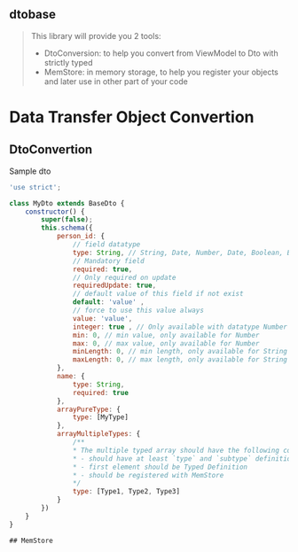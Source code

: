 ## dtobase
> This library will provide you 2 tools:
> - DtoConversion: to help you convert from ViewModel to Dto with strictly typed
> - MemStore: in memory storage, to help you register your objects and later use in other part of your code
# Data Transfer Object Convertion

## DtoConvertion

Sample dto
```javascript
'use strict';

class MyDto extends BaseDto {
    constructor() {
        super(false);
        this.schema({
            person_id: {
                // field datatype 
                type: String, // String, Date, Number, Date, Boolean, BaseCloudantDtoClass, [Datatype]
                // Mandatory field
                required: true,
                // Only required on update
                requiredUpdate: true,
                // default value of this field if not exist
                default: 'value' ,
                // force to use this value always
                value: 'value',
                integer: true , // Only available with datatype Number
                min: 0, // min value, only available for Number
                max: 0, // max value, only available for Number
                minLength: 0, // min length, only available for String
                maxLength: 0, // max length, only available for String
            },
            name: {
                type: String,
                required: true
            },
            arrayPureType: {
                type: [MyType]
            },
            arrayMultipleTypes: {
                /**
                * The multiple typed array should have the following conditions:
                * - should have at least `type` and `subtype` definition
                * - first element should be Typed Definition
                * - should be registered with MemStore
                */
                type: [Type1, Type2, Type3]
            }
        })
    }
}

## MemStore